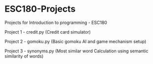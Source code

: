 # ESC180-Projects
Projects for Introduction to programming - ESC180

Project 1 - credit.py (Credit card simulator) 

Project 2 - gomoku.py (Basic gomoku AI and game mechanism setup)

Project 3 - synonyms.py (Most similar word Calculation using semantic similarity of words)
